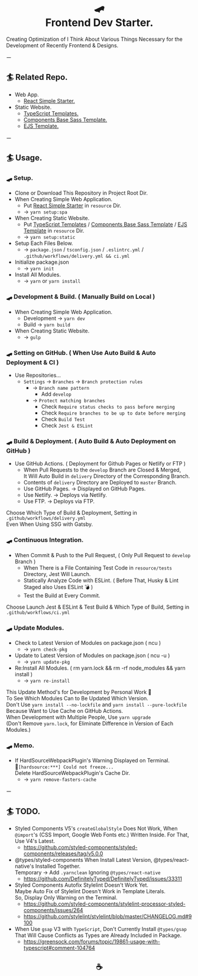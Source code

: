 <h1 align="center">
🛹<br>
Frontend Dev Starter.
</h1>

Creating Optimization of I Think About Various Things Necessary for the Development of Recently Frontend & Designs.

ー  

## 🏄‍ Related Repo.  
- Web App.  
  - [React Simple Starter.](https://github.com/kojiyamauchi/react-simple-starter)  
- Static Website.  
  - [TypeScript Templates.](https://github.com/kojiyamauchi/typescript-templates)
  - [Components Base Sass Template.](https://github.com/kojiyamauchi/component-base-sass-template)
  - [EJS Template.](https://github.com/kojiyamauchi/ejs-template)  

ー  

## 🏄‍ Usage.  
### 🛹 Setup.
- Clone or Download This Repository in Project Root Dir.
- When Creating Simple Web Application.
  - Put [React Simple Starter](https://github.com/kojiyamauchi/react-simple-starter) in `resource` Dir.
  - -> `yarn setup:spa`
- When Creating Static Website.
  - Put [TypeScript Templates](https://github.com/kojiyamauchi/typescript-templates) / [Components Base Sass Template](https://github.com/kojiyamauchi/component-base-sass-template) / [EJS Template](https://github.com/kojiyamauchi/ejs-template) in `resource` Dir.
  - -> `yarn setup:static`  
- Setup Each Files Below.
  - -> `package.json` / `tsconfig.json` / `.eslintrc.yml` / `.github/workflows/delivery.yml && ci.yml`
- Initialize package.json
  - -> `yarn init`
- Install All Modules.
  - -> `yarn` or `yarn install`  

### 🛹 Development & Build. ( Manually Build on Local )
- When Creating Simple Web Application.
  - Development -> `yarn dev`
  - Build -> `yarn build`
- When Creating Static Website.
  - -> `gulp`  

### 🛹 Setting on GitHub. ( When Use Auto Build & Auto Deployment & CI )
- Use Repositories...
  - `Settings` -> `Branches` -> `Branch protection rules`
    - -> `Branch name pattern`
      - Add `develop`
    - -> `Protect matching branches`
      - Check `Require status checks to pass before merging`
      - Check `Require branches to be up to date before merging`
      - Check `Build Test`
      - Check `Jest & ESLint`

### 🛹 Build & Deployment. ( Auto Build & Auto Deployment on GitHub )
- Use GitHub Actions. ( Deployment for Github Pages or Netlify or FTP )  
  - When Pull Requests to the `develop` Branch are Closed & Merged,  
    It Will Auto Build in `delivery` Directory of the Corresponding Branch.
  - Contents of `delivery` Directory are Deployed to `master` Branch.
  - Use GitHub Pages. -> Displayed on GitHub Pages.
  - Use Netlify. -> Deploys via Netlify.
  - Use FTP. -> Deploys via FTP.  

Choose Which Type of Build & Deployment, Setting in `.github/workflows/delivery.yml`  
Even When Using SSG with Gatsby.

### 🛹 Continuous Integration.
- When Commit & Push to the Pull Request, ( Only Pull Request to `develop` Branch )
  - When There is a File Containing Test Code in  `resource/tests` Directory, Jest Will Launch.
  - Statically Analyze Code with ESLint. ( Before That, Husky & Lint Staged also Uses ESLint 💣 )
  - Test the Build at Every Commit.  

Choose Launch Jest & ESLint & Test Build & Which Type of Build, Setting in `.github/workflows/ci.yml`  

### 🛹 Update Modules.
- Check to Latest Version of Modules on package.json ( ncu )
  - -> `yarn check-pkg`
- Update to Latest Version of Modules on package.json ( ncu -u )
  - -> `yarn update-pkg`
- Re:Install All Modules. ( rm yarn.lock && rm -rf node_modules && yarn install )
  - -> `yarn re-install`  

This Update Method's for Development by Personal Work 🤔  
To See Which Modules Can to Be Updated Which Version.  
Don't Use `yarn install --no-lockfile` and `yarn install --pure-lockfile`  
Because Want to Use Cache on GitHub Actions.   
When Development with Multiple People, Use `yarn upgrade`  
(Don't Remove `yarn.lock`, for Eliminate Difference in Version of Each Modules.)  

### 🛹 Memo.
- If HardSourceWebpackPlugin's Warning Displayed on Terminal.  
🔎`[hardsource:***] Could not freeze...`  
Delete HardSourceWebpackPlugin's Cache Dir.  
  - -> `yarn remove-fasters-cache`

ー  

## 🏄‍ TODO.
- Styled Components V5's `createGlobalStyle` Does Not Work, When `@import`'s (CSS Import, Google Web Fonts etc.) Written Inside. For That, Use V4's Latest.
  - <https://github.com/styled-components/styled-components/releases/tag/v5.0.0>
- @types/styled-components When Install Latest Version, @types/react-native's Installed Together.  
  Temporary -> Add `.yarnclean` Ignoring `@types/react-native`
  - <https://github.com/DefinitelyTyped/DefinitelyTyped/issues/33311>  
- Styled Components Autofix Stylelint Doesn't Work Yet.  
  Maybe Auto Fix of Stylelint Doesn't Work in Template Literals.  
  So, Display Only Warning on the Terminal.
  - <https://github.com/styled-components/stylelint-processor-styled-components/issues/264>  
  - <https://github.com/stylelint/stylelint/blob/master/CHANGELOG.md#9100>
- When Use `gsap` V3 with `TypeScript`, Don't Currently Install `@types/gsap`  
  That Will Cause Conflicts as Types are Already Included in Package.
  - <https://greensock.com/forums/topic/19861-usage-with-typescript#comment-104764>  

<h2 align="center">☕️</h2>    
